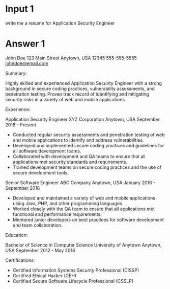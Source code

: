# Input 1



write me a resume for Application Security Engineer


# Answer 1



John Doe
123 Main Street
Anytown, USA 12345
555-555-5555
johndoe@email.com

Summary:

Highly skilled and experienced Application Security Engineer with a strong background in secure coding practices, vulnerability assessments, and penetration testing. Proven track record of identifying and mitigating security risks in a variety of web and mobile applications.

Experience:

Application Security Engineer
XYZ Corporation
Anytown, USA
September 2018 - Present

- Conducted regular security assessments and penetration testing of web and mobile applications to identify and address vulnerabilities.
- Developed and implemented secure coding practices and guidelines for all software development teams.
- Collaborated with development and QA teams to ensure that all applications met security standards and requirements.
- Trained development teams on secure coding practices and the use of secure development tools.

Senior Software Engineer
ABC Company
Anytown, USA
January 2016 - September 2018

- Developed and maintained a variety of web and mobile applications using Java, PHP, and other programming languages.
- Worked closely with the QA team to ensure that all applications met functional and performance requirements.
- Mentored junior developers on best practices for software development and team collaboration.

Education:

Bachelor of Science in Computer Science
University of Anytown
Anytown, USA
September 2012 - May 2016

Certifications:

- Certified Information Systems Security Professional (CISSP)
- Certified Ethical Hacker (CEH)
- Certified Secure Software Lifecycle Professional (CSSLP)
